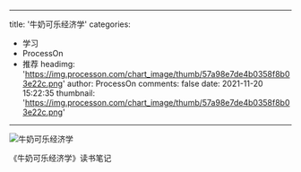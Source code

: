 
---
title: '牛奶可乐经济学'
categories: 
 - 学习
 - ProcessOn
 - 推荐
headimg: 'https://img.processon.com/chart_image/thumb/57a98e7de4b0358f8b03e22c.png'
author: ProcessOn
comments: false
date: 2021-11-20 15:22:35
thumbnail: 'https://img.processon.com/chart_image/thumb/57a98e7de4b0358f8b03e22c.png'
---

<div>   
<img class="thumb" alt="牛奶可乐经济学" src="https://img.processon.com/chart_image/thumb/57a98e7de4b0358f8b03e22c.png" referrerpolicy="no-referrer">
<p>《牛奶可乐经济学》读书笔记</p>  
</div>
            